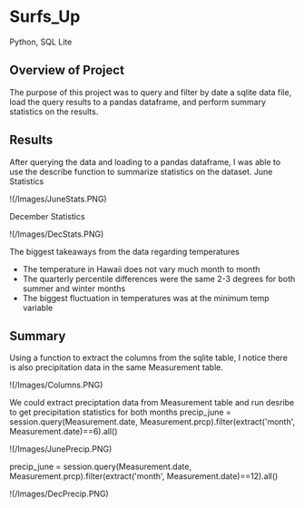 # Surfs_Up
Python, SQL Lite

## Overview of Project
The purpose of this project was to query and filter by date a sqlite data file, load the query results to a pandas dataframe, and perform summary statistics on the results.


## Results
After querying the data and loading to a pandas dataframe, I was able to use the describe function to summarize statistics on the dataset.
June Statistics

!(/Images/JuneStats.PNG)


December Statistics

!(/Images/DecStats.PNG)

The biggest takeaways from the data regarding temperatures
* The temperature in Hawaii does not vary much month to month
* The quarterly percentile differences were the same 2-3 degrees for both summer and winter months
* The biggest fluctuation in temperatures was at the minimum temp variable

## Summary
Using a function to extract the columns from the sqlite table, I notice there is also precipitation data in the same Measurement table. 

!(/Images/Columns.PNG)

We could extract preciptation data from Measurement table and run desribe to get precipitation statistics for both months
precip_june = session.query(Measurement.date, Measurement.prcp).filter(extract('month', Measurement.date)==6).all()

!(/Images/JunePrecip.PNG)

precip_june = session.query(Measurement.date, Measurement.prcp).filter(extract('month', Measurement.date)==12).all()

!(/Images/DecPrecip.PNG)
